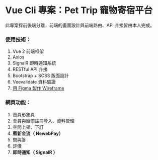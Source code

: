 # Vue Cli 專案：Pet Trip 寵物寄宿平台

此專案採前後端分離，前端的畫面設計與前端路由、API 介接皆由本人完成。

### 使用技術：

1. Vue 2 前端框架
2. Axios
3. SignalR 即時通知系統
4. RESTful API 介接
5. Bootstrap + SCSS 版面設計
6. Veevalidate 資料驗證
7. [用 Figma 製作 Wireframe](https://www.figma.com/file/arMSShyhoHvQ1ux5CEANw8/%E7%AC%AC%E4%B8%80%E7%89%88?node-id=0%3A1)

### 網頁功能：

1. 首頁形象頁
1. 會員與廠商註冊登入、資料管理
1. 空間上架、下訂
1. **藍新金流（ NewebPay）**
1. 問與答
1. 評價
1. **即時通知（ SignalR ）**
